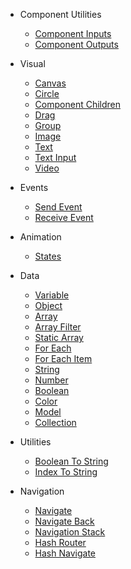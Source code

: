 - Component Utilities

  - [Component Inputs](nodes/standard/component-inputs.md)
  - [Component Outputs](nodes/standard/component-outputs.md)

- Visual

  - [Canvas](nodes/visual/canvas.md)
  - [Circle](nodes/visual/circle.md)
  - [Component Children](nodes/visual/component-children.md)
  - [Drag](nodes/visual/drag.md)
  - [Group](nodes/visual/group.md)
  - [Image](nodes/visual/image.md)
  - [Text](nodes/visual/text.md)
  - [Text Input](nodes/visual/text-input.md)
  - [Video](nodes/visual/video.md)

* Events

  - [Send Event](nodes/standard/send-event.md)
  - [Receive Event](nodes/standard/receive-event.md)

* Animation

  - [States](nodes/standard/states.md)

* Data

  - [Variable](/nodes/data/variable.md)
  - [Object](/nodes/data/object.md)
  - [Array](/nodes/data/array.md)
  - [Array Filter](/nodes/data/array-filter.md)
  - [Static Array](/nodes/data/static-array.md)
  - [For Each](/nodes/data/for-each.md)
  - [For Each Item](/nodes/data/for-each-item.md)
  - [String](/nodes/data/string.md)
  - [Number](/nodes/data/number.md)
  - [Boolean](/nodes/data/boolean.md)
  - [Color](/nodes/data/color.md)
  - [Model](/nodes/data/model.md)
  - [Collection](/nodes/data/collection.md)

* Utilities

  - [Boolean To String](nodes/standard/boolean-to-string.md)
  - [Index To String](nodes/standard/index-to-string.md)

* Navigation

  - [Navigate](nodes/navigation/navigate.md)
  - [Navigate Back](nodes/navigation/navigate-back.md)
  - [Navigation Stack](nodes/navigation/navigation-stack.md)
  - [Hash Router](nodes/navigation/hash-router.md)
  - [Hash Navigate](nodes/navigation/hash-navigate.md)
